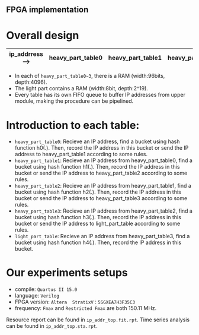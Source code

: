 ## FPGA implementation

# Overall design
 				
| ip_addrress --> | heavy_part_table0 | heavy_part_table1 | heavy_part_table2| heavy_part_table3 | light_part_table |
| :-: | :-: | :-: | :-: | :-: | -: |
				
- In each of `heavy_part_table0~3`, there is a RAM (width:96bits, depth:4096). 
- The light part contains a RAM (width:8bit, depth:2^19). 
- Every table has its own FIFO queue to buffer IP addresses from upper module, making the procedure can be pipelined.


# Introduction to each table:

- `heavy_part_table0`: Recieve an IP address, find a bucket using hash function h0(.). Then, record the IP address in this bucket or send the IP address to heavy_part_table1 according to some rules.
- `heavy_part_table1`: Recieve an IP address from heavy_part_table0, find a bucket using hash function h1(.). Then, record the IP address in this bucket or send the IP address to heavy_part_table2 according to some rules.
- `heavy_part_table2`: Recieve an IP address from heavy_part_table1, find a bucket using hash function h2(.). Then, record the IP address in this bucket or send the IP address to heavy_part_table3 according to some rules.
- `heavy_part_table3`: Recieve an IP address from heavy_part_table2, find a bucket using hash function h3(.). Then, record the IP address in this bucket or send the IP address to light_part_table according to some rules.
- `light_part_table`: Recieve an IP address from heavy_part_table3, find a bucket using hash function h4(.). Then, record the IP address in this bucket.

# Our experiments setups

- compile: `Quartus II 15.0`
- language: `Verilog`
- FPGA version: `Altera  StratixV：5SGXEA7H3F35C3`
- frequency: `Fmax` and `Restricted Fmax` are both 150.11 MHz.



Resource report can be found in `ip_addr_top.fit.rpt`.
Time series analysis can be found in `ip_addr_top.sta.rpt`.


